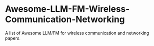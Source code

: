 # Awesome-LLM-FM-Wireless-Communication-Networking
A list of Awesome LLM/FM for wireless communication and networking papers.
